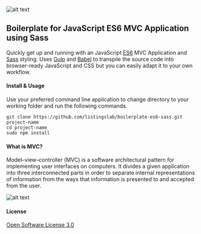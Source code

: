 ![alt text](https://github.com/listingslab/boilerplate-es6-sass/blob/master/build/images/listingslab.png?raw=true "Listingslab Logo")

## Boilerplate for JavaScript ES6 MVC Application using Sass

Quickly get up and running with an JavaScript [ES6](https://es6.io) MVC Application and [Sass](http://sass-lang.com) styling. Uses [Gulp](http://gulpjs.com/) and [Babel](https://babeljs.io) to transpile the source code into browser-ready JavaScript and CSS but you can easily adapt it to your own workflow.

#### Install & Usage
Use your preferred command line application to change directory to your working folder and run the following commands.

```
git clone https://github.com/listingslab/boilerplate-es6-sass.git project-name
cd project-name
sudo npm install
```
#### What is MVC?
Model–view–controller (MVC) is a software architectural pattern for implementing user interfaces on computers. It divides a given application into three interconnected parts in order to separate internal representations of information from the ways that information is presented to and accepted from the user.

![alt text](https://github.com/listingslab/boilerplate-es6-sass/blob/master/build/images/mvc.png?raw=true "What is MVC?")

#### License

[Open Software License 3.0](https://spdx.org/licenses/OSL-3.0.html)